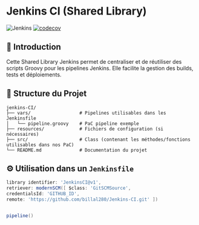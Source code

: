 # Jenkins CI (Shared Library)

![Jenkins](https://img.shields.io/jenkins/build?jobUrl=https://jenkins.example.com/job/Jenkins-CI)
[![codecov](https://codecov.io/gh/billal280/Jenkins-CI/branch/main/graph/badge.svg)](https://codecov.io/gh/billal280/Jenkins-CI)

## 📌 Introduction
Cette Shared Library Jenkins permet de centraliser et de réutiliser des scripts Groovy pour les pipelines Jenkins. Elle facilite la gestion des builds, tests et déploiements.

## 📂 Structure du Projet
```code
jenkins-CI/
├── vars/                  # Pipelines utilisables dans les Jenkinsfile
│   └── pipeline.groovy    # PaC pipeline exemple
├── resources/             # Fichiers de configuration (si nécessaires)
├── src/                   # Class (contenant les méthodes/fonctions utilisables dans nos PaC)
└── README.md              # Documentation du projet
```

## ⚙️ Utilisation dans un `Jenkinsfile`
```groovy
library identifier: 'JenkinsCI@v1',
retriever: modernSCM([ $class: 'GitSCMSource',
credentialsId: 'GITHUB_ID',
remote: 'https://github.com/billal280/Jenkins-CI.git' ]) 


pipeline()

